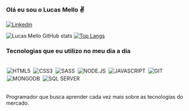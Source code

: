 
### Olá eu sou o Lucas Mello ✌️

[![Linkedin](	https://img.shields.io/badge/LinkedIn-0077B5?style=for-the-badge&logo=linkedin&logoColor=white)](https://www.linkedin.com/in/lucas-matos-de-mello-474a29196/)

![Lucas Mello GitHub stats](https://github-readme-stats.vercel.app/api?username=lucas-mmello&show_icons=true&theme=great-gatsby)
[![Top Langs](https://github-readme-stats.vercel.app/api/top-langs/?username=lucas-mmello&layout=compact&theme=great-gatsby)](https://github.com/anuraghazra/github-readme-stats)

### Tecnologias que eu utilizo no meu dia a dia

<div style="display: inline_block"><br/>
  <img align="center" alt="HTML5" src="https://img.shields.io/badge/HTML5-E34F26?style=for-the-badge&logo=html5&logoColor=white" style="margin: 2px"/>
  <img align="center" alt="CSS3" src="https://img.shields.io/badge/CSS3-1572B6?style=for-the-badge&logo=css3&logoColor=white" style="margin: 2px" />
  <img align="center" alt="SASS" src="https://img.shields.io/badge/Sass-CC6699?style=for-the-badge&logo=sass&logoColor=white" style="margin: 2px" />
  <img align="center" alt="NODE.JS" src="https://img.shields.io/badge/Node.js-43853D?style=for-the-badge&logo=node.js&logoColor=white" style="margin: 2px" />
  <img align="center" alt="JAVASCRIPT" src="https://img.shields.io/badge/JavaScript-F7DF1E?style=for-the-badge&logo=javascript&logoColor=black" style="margin: 2px" />
  <img align="center" alt="GIT" src="https://img.shields.io/badge/GIT-E44C30?style=for-the-badge&logo=git&logoColor=white" style="margin: 2px" />
  <img align="center" alt="MONGODB" src="https://img.shields.io/badge/MongoDB-4EA94B?style=for-the-badge&logo=mongodb&logoColor=white" style="margin: 2px" />
  <img align="center" alt="SQL SERVER" src="https://img.shields.io/badge/Microsoft%20SQL%20Server-CC2927?style=for-the-badge&logo=microsoft%20sql%20server&logoColor=white" style="margin: 2px" />
</div><br/>

Programador que busca aprender cada vez mais sobre as tecnologias do mercado.

